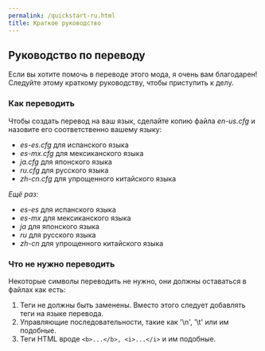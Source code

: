 ```yaml
---
permalink: /quickstart-ru.html
title: Краткое руководство
---
```

<!-- quickstart-ru.md v1.0.1.0
Localization project
created: 04 Jun 2023
updated: 04 Jun 2023

THIS FILE:
    CC BY-ND-4.0
    by [zer0Kerbal](https://gitbug.com/zer0Kerbal)
    Переведено/translated by [evanisrael](https://github.com/evanisrael) -->

## Руководство по переводу

Если вы хотите помочь в переводе этого мода, я очень вам благодарен! Следуйте этому краткому руководству, чтобы приступить к делу.

### Как переводить

Чтобы создать перевод на ваш язык, сделайте копию файла *en-us.cfg* и назовите его соответственно вашему языку:

* *es-es.cfg* для испанского языка
* *es-mx.cfg* для мексиканского языка
* *ja.cfg* для японского языка
* *ru.cfg* для русского языка
* *zh-cn.cfg* для упрощенного китайского языка

*Ещё раз:*

* *es-es* для испанского языка
* *es-mx* для мексиканского языка
* *ja* для японского языка
* *ru* для русского языка
* *zh-cn* для упрощенного китайского языка

### Что не нужно переводить

Некоторые символы переводить не нужно, они должны оставаться в файлах как есть:

1. Теги не должны быть заменены. Вместо этого следует добавлять теги на языке перевода.
2. Управляющие последовательности, такие как '\n', '\t' или им подобные.
3. Теги HTML вроде `<b>...</b>, <i>...</i>` и им подобные.
